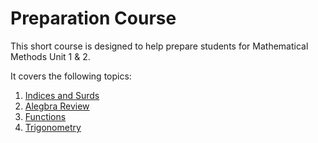 # Preparation Course

This short course is designed to help prepare students for Mathematical Methods Unit 1 & 2.

It covers the following topics:

1. [Indices and Surds](./Indicies%20and%20Surds/indices)
2. [Alegbra Review](./Algebra/Simplyfying%20Expressions)
3. [Functions](./Functions/Function%20Notation)
4. [Trigonometry](./Trigonometry/Trigonometric%20Ratios)